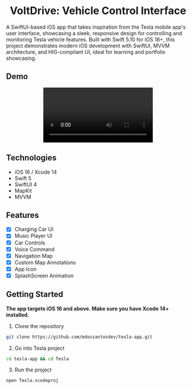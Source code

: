 <h1 align="center">VoltDrive: Vehicle Control Interface</h1>


A SwiftUI-based iOS app that takes inspiration from the Tesla mobile app's user interface, showcasing a sleek, responsive design for controlling and monitoring Tesla vehicle features. Built with Swift 5.10 for iOS 18+, this project demonstrates modern iOS development with SwiftUI, MVVM architecture, and HIG-compliant UI, ideal for learning and portfolio showcasing.
##  Demo

<div align="center">
  <video src="https://github.com/mdossantosdev/tesla-app/assets/25856076/95707c7a-400f-435c-a1cd-d59bc5b702fd" />
    ![Screen Recording 2022-07-26 at 10 13 06](https://user-images.githubusercontent.com/3157579/180909021-cf87dfff-aacc-49a0-98f9-69cd63c8fa16.gif)
</div>

##  Technologies

- iOS 16 / Xcode 14
- Swift 5
- SwiftUI 4
- MapKit
- MVVM

##  Features

- [x] Charging Car UI
- [x] Music Player UI
- [x] Car Controls
- [x] Voice Command
- [x] Navigation Map
- [x] Custom Map Annotations
- [x] App Icon
- [x] SplashScreen Animation

## Getting Started

**The app targets iOS 16 and above. Make sure you have Xcode 14+ installed.**

1. Clone the repository

```sh
git clone https://github.com/mdossantosdev/tesla-app.git
```

2. Go into Tesla project

```sh
cd tesla-app && cd Tesla
```

3. Run the project
```sh
open Tesla.xcodeproj
```


